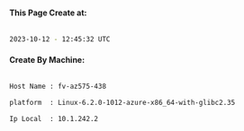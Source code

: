 
   
#### This Page Create at:

```bash

2023-10-12 - 12:45:32 UTC

```

#### Create By Machine:

```bash

Host Name : fv-az575-438

platform  : Linux-6.2.0-1012-azure-x86_64-with-glibc2.35

Ip Local  : 10.1.242.2

```

